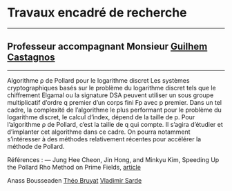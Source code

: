 # Travaux encadré de recherche

-----------------

## Professeur accompagnant Monsieur [Guilhem Castagnos](https://www.math.u-bordeaux.fr/~gcastagn/)

-----------------

Algorithme ρ de Pollard pour le logarithme discret
Les systèmes cryptographiques basés sur le problème du logarithme discret
tels que le chiffrement Elgamal ou la signature DSA peuvent utiliser un sous
groupe multiplicatif d’ordre q premier d’un corps fini Fp avec p premier.
Dans un tel cadre, la complexité de l’algorithme le plus performant pour
le problème du logarithme discret, le calcul d’index, dépend de la taille
de p. Pour l’algorithme ρ de Pollard, c’est la taille de q qui compte. Il
s’agira d’étudier et d’implanter cet algorithme dans ce cadre. On pourra
notamment s’intéresser à des méthodes relativement récentes pour accélérer
la méthode de Pollard.


Références :
— Jung Hee Cheon, Jin Hong, and Minkyu Kim, Speeding Up the Pollard
Rho Method on Prime Fields, 
[article](http://www.math.snu.ac.kr/~jhcheon/publications/2008/TTDLP_A08_CheonHongKim.pdf)


Anass Bousseaden [Théo Bruyat](https://github.com/TheoB21) [Vladimir Sarde](https://github.com/)
